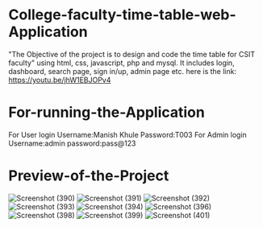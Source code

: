 # College-faculty-time-table-web-Application
"The Objective of the project is to design and code the time table for CSIT faculty" using html, css, javascript, php and mysql. It includes login, dashboard, search page, sign in/up, admin page etc.
here is the link: https://youtu.be/jhW1EBJOPv4

# For-running-the-Application
For User login
Username:Manish Khule
Password:T003
For Admin login
Username:admin
password:pass@123
# Preview-of-the-Project
![Screenshot (390)](https://user-images.githubusercontent.com/93309776/228205616-465bc03c-916f-4ec0-bd96-215ea9b51a5c.png)
![Screenshot (391)](https://user-images.githubusercontent.com/93309776/228241500-80c09ea4-750f-45bd-86a1-0e460d4658ed.png)
![Screenshot (392)](https://user-images.githubusercontent.com/93309776/228241482-ee1cd362-7636-466a-a5bc-9e4789a67aca.png)
![Screenshot (393)](https://user-images.githubusercontent.com/93309776/228241460-1ce62bcf-9d3d-4eb2-b195-1bab7db597eb.png)
![Screenshot (394)](https://user-images.githubusercontent.com/93309776/228241421-c442b5df-847c-4b15-9f4a-7884528d501d.png)
![Screenshot (396)](https://user-images.githubusercontent.com/93309776/228241392-4a8521f1-128d-479e-a1eb-b32251d5a5e8.png)
![Screenshot (398)](https://user-images.githubusercontent.com/93309776/228241376-6b9af0f6-5c6b-4f4b-8f0b-a01ad6c9caf9.png)
![Screenshot (399)](https://user-images.githubusercontent.com/93309776/228241362-332fb44d-e177-425f-b23d-6986dd81b12a.png)
![Screenshot (401)](https://user-images.githubusercontent.com/93309776/228241338-e4d360bf-7f76-4920-9c81-58a496edfcf1.png)
